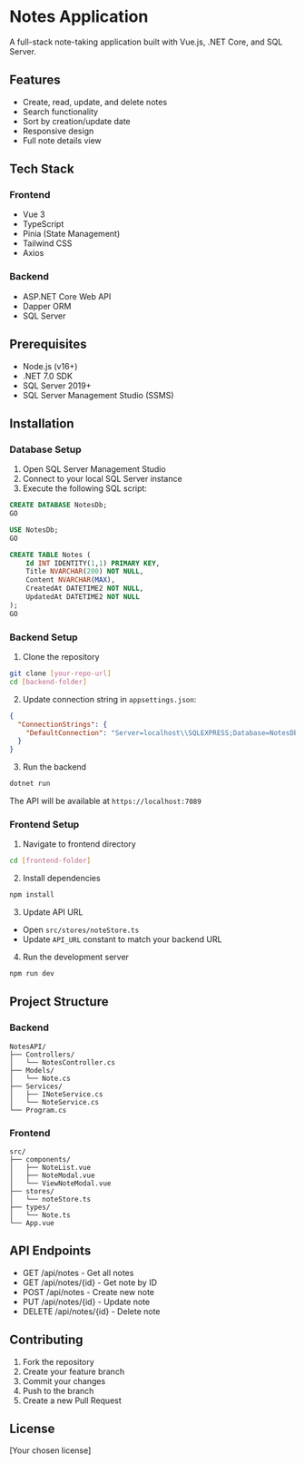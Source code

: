 # Notes Application

A full-stack note-taking application built with Vue.js, .NET Core, and SQL Server.

## Features

- Create, read, update, and delete notes
- Search functionality
- Sort by creation/update date
- Responsive design
- Full note details view

## Tech Stack

### Frontend
- Vue 3
- TypeScript
- Pinia (State Management)
- Tailwind CSS
- Axios

### Backend
- ASP.NET Core Web API
- Dapper ORM
- SQL Server

## Prerequisites

- Node.js (v16+)
- .NET 7.0 SDK
- SQL Server 2019+
- SQL Server Management Studio (SSMS)

## Installation

### Database Setup

1. Open SQL Server Management Studio
2. Connect to your local SQL Server instance
3. Execute the following SQL script:

```sql
CREATE DATABASE NotesDb;
GO

USE NotesDb;
GO

CREATE TABLE Notes (
    Id INT IDENTITY(1,1) PRIMARY KEY,
    Title NVARCHAR(200) NOT NULL,
    Content NVARCHAR(MAX),
    CreatedAt DATETIME2 NOT NULL,
    UpdatedAt DATETIME2 NOT NULL
);
GO
```

### Backend Setup

1. Clone the repository
```bash
git clone [your-repo-url]
cd [backend-folder]
```

2. Update connection string in `appsettings.json`:
```json
{
  "ConnectionStrings": {
    "DefaultConnection": "Server=localhost\\SQLEXPRESS;Database=NotesDb;Trusted_Connection=True;TrustServerCertificate=True;"
  }
}
```

3. Run the backend
```bash
dotnet run
```
The API will be available at `https://localhost:7089`

### Frontend Setup

1. Navigate to frontend directory
```bash
cd [frontend-folder]
```

2. Install dependencies
```bash
npm install
```

3. Update API URL
- Open `src/stores/noteStore.ts`
- Update `API_URL` constant to match your backend URL

4. Run the development server
```bash
npm run dev
```

## Project Structure

### Backend
```
NotesAPI/
├── Controllers/
│   └── NotesController.cs
├── Models/
│   └── Note.cs
├── Services/
│   ├── INoteService.cs
│   └── NoteService.cs
└── Program.cs
```

### Frontend
```
src/
├── components/
│   ├── NoteList.vue
│   ├── NoteModal.vue
│   └── ViewNoteModal.vue
├── stores/
│   └── noteStore.ts
├── types/
│   └── Note.ts
└── App.vue
```

## API Endpoints

- GET /api/notes - Get all notes
- GET /api/notes/{id} - Get note by ID
- POST /api/notes - Create new note
- PUT /api/notes/{id} - Update note
- DELETE /api/notes/{id} - Delete note

## Contributing

1. Fork the repository
2. Create your feature branch
3. Commit your changes
4. Push to the branch
5. Create a new Pull Request

## License

[Your chosen license]
